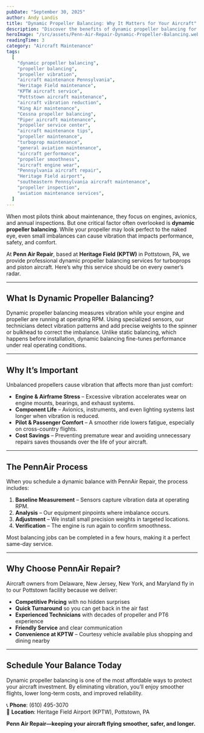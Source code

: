 ```yaml
---
pubDate: "September 30, 2025"
author: Andy Landis
title: "Dynamic Propeller Balancing: Why It Matters for Your Aircraft"
description: "Discover the benefits of dynamic propeller balancing for King Air, Cessna, and Piper aircraft. Learn how Penn Air Repair at Heritage Field (KPTW), Pottstown, PA, helps reduce vibration, extend component life, and improve comfort with professional balancing services."
heroImage: "/src/assets/Penn-Air-Repair-Dynamic-Propeller-Balancing.webp"
readingTime: 3
category: "Aircraft Maintenance"
tags:
  [
    "dynamic propeller balancing",
    "propeller balancing",
    "propeller vibration",
    "aircraft maintenance Pennsylvania",
    "Heritage Field maintenance",
    "KPTW aircraft service",
    "Pottstown aircraft maintenance",
    "aircraft vibration reduction",
    "King Air maintenance",
    "Cessna propeller balancing",
    "Piper aircraft maintenance",
    "propeller service center",
    "aircraft maintenance tips",
    "propeller maintenance",
    "turboprop maintenance",
    "general aviation maintenance",
    "aircraft performance",
    "propeller smoothness",
    "aircraft engine wear",
    "Pennsylvania aircraft repair",
    "Heritage Field airport",
    "southeastern Pennsylvania aircraft maintenance",
    "propeller inspection",
    "aviation maintenance services",
  ]
---
```


When most pilots think about maintenance, they focus on engines, avionics, and annual inspections. But one critical factor often overlooked is **dynamic propeller balancing**. While your propeller may look perfect to the naked eye, even small imbalances can cause vibration that impacts performance, safety, and comfort.

At **Penn Air Repair**, based at **Heritage Field (KPTW)** in Pottstown, PA, we provide professional dynamic propeller balancing services for turboprops and piston aircraft. Here’s why this service should be on every owner’s radar.

---

## What Is Dynamic Propeller Balancing?

Dynamic propeller balancing measures vibration while your engine and propeller are running at operating RPM. Using specialized sensors, our technicians detect vibration patterns and add precise weights to the spinner or bulkhead to correct the imbalance. Unlike static balancing, which happens before installation, dynamic balancing fine-tunes performance under real operating conditions.

---

## Why It’s Important

Unbalanced propellers cause vibration that affects more than just comfort:

- **Engine & Airframe Stress** – Excessive vibration accelerates wear on engine mounts, bearings, and exhaust systems.
- **Component Life** – Avionics, instruments, and even lighting systems last longer when vibration is reduced.
- **Pilot & Passenger Comfort** – A smoother ride lowers fatigue, especially on cross-country flights.
- **Cost Savings** – Preventing premature wear and avoiding unnecessary repairs saves thousands over the life of your aircraft.

---

## The PennAir Process

When you schedule a dynamic balance with PennAir Repair, the process includes:

1. **Baseline Measurement** – Sensors capture vibration data at operating RPM.
2. **Analysis** – Our equipment pinpoints where imbalance occurs.
3. **Adjustment** – We install small precision weights in targeted locations.
4. **Verification** – The engine is run again to confirm smoothness.

Most balancing jobs can be completed in a few hours, making it a perfect same-day service.

---

## Why Choose PennAir Repair?

Aircraft owners from Delaware, New Jersey, New York, and Maryland fly in to our Pottstown facility because we deliver:

- **Competitive Pricing** with no hidden surprises  
- **Quick Turnaround** so you can get back in the air fast  
- **Experienced Technicians** with decades of propeller and PT6 experience  
- **Friendly Service** and clear communication  
- **Convenience at KPTW** – Courtesy vehicle available plus shopping and dining nearby  

---

## Schedule Your Balance Today

Dynamic propeller balancing is one of the most affordable ways to protect your aircraft investment. By eliminating vibration, you’ll enjoy smoother flights, lower long-term costs, and improved reliability.

📞 **Phone**: (610) 495-3070  
📍 **Location**: Heritage Field Airport (KPTW), Pottstown, PA  

**Penn Air Repair—keeping your aircraft flying smoother, safer, and longer.**
